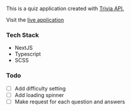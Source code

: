 This is a quiz application created with [Trivia API.](https://opentdb.com/api_config.php)

Visit the [live application](https://squizy.vercel.app)

### Tech Stack

- NextJS
- Typescript
- SCSS

### Todo

- [ ] Add difficulty setting
- [ ] Add loading spinner
- [ ] Make request for each question and answers
